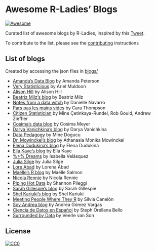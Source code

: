 
<!-- README.md is generated from README.Rmd. Please edit that file -->

# Awesome R-Ladies’ Blogs

<!-- badges: start -->

[![Awesome](https://awesome.re/badge.svg)](https://awesome.re)
<!-- badges: end -->

Curated list of awesome blogs by R-Ladies, inspired by this
[Tweet](https://twitter.com/WeAreRLadies/status/1362021673239785473).

To contribute to the list, please see the
[contributing](CONTRIBUTING.md) instructions

## List of blogs

Created by accessing the json files in [blogs/](blogs/)

-   [Amanda’s Data Blog](amanda.rbind.io) by Amanda Peterson
-   [Very Statisticious](https://aosmith.rbind.io) by Ariel Muldoon
-   [Alison Hill](https://www.apreshill.com) by Alison Hill
-   [Beatriz Milz’s blog](https://beatrizmilz.com/) by Beatriz Milz
-   [Notes from a data witch](https://blog.djnavarro.net/) by Danielle
    Navarro
-   [Pars pas les mains vides](https://cararthompson.com/blog) by Cara
    Thompson
-   [Citizen Statistician](citizen-statistician.org) by Mine
    Çetinkaya-Rundel, Rob Gould, Andrew Zieffler
-   [Cosima’s data blog](https://cosimameyer.rbind.io/) by Cosima Meyer
-   [Darya Vanichkina’s blog](https://daryavanichkina.com/posts/) by
    Darya Vanichkina
-   [Data Pedagogy](https://www.datapedagogy.com/) by Mine Dogucu
-   [Dr. Mowinckel’s blog](https://drmowinckels.io) by Athanasia Monika
    Mowinckel
-   [Elena Dudukina’s blog](https://elenadudukina.com) by Elena Dudukina
-   [Ella Kaye’s blog](https://ellakaye.rbind.io) by Ella Kaye
-   [%\>% Dreams](https://ivelasq.rbind.io/) by Isabella Velásquez
-   [Julia Silge](https://juliasilge.com/) by Julia Silge
-   [Lore Abad](https://loreabad6.github.io/) by Lorena Abad
-   [Maëlle’s R blog](https://masalmon.eu/) by Maëlle Salmon
-   [Nicola Rennie](https://nrennie.rbind.io) by Nicola Rennie
-   [Piping Hot Data](https://www.pipinghotdata.com) by Shannon Pileggi
-   [Sarah Gillespie’s blog](https://sarahgillespie.github.io/SG/) by
    Sarah Gillespie
-   [Shel Kariuki’s blog](https://shelkariuki.netlify.app/) by Shel
    Kariuki
-   [Meeting People Where They R](https://silvia.rbind.io/) by Silvia
    Canelón
-   [Soy Andrea blog](https://soyandrea.netlify.app/) by Andrea Gómez
    Vargas
-   [Ciencia de Datos en Español](https://sporella.xyz) by Steph
    Orellana Bello
-   [Surrounded by Data](https://surroundedbydata.netlify.app/) by
    Veerle van Son

## License

[![CC0](https://upload.wikimedia.org/wikipedia/commons/6/69/CC0_button.svg)](https://creativecommons.org/publicdomain/zero/1.0/)
